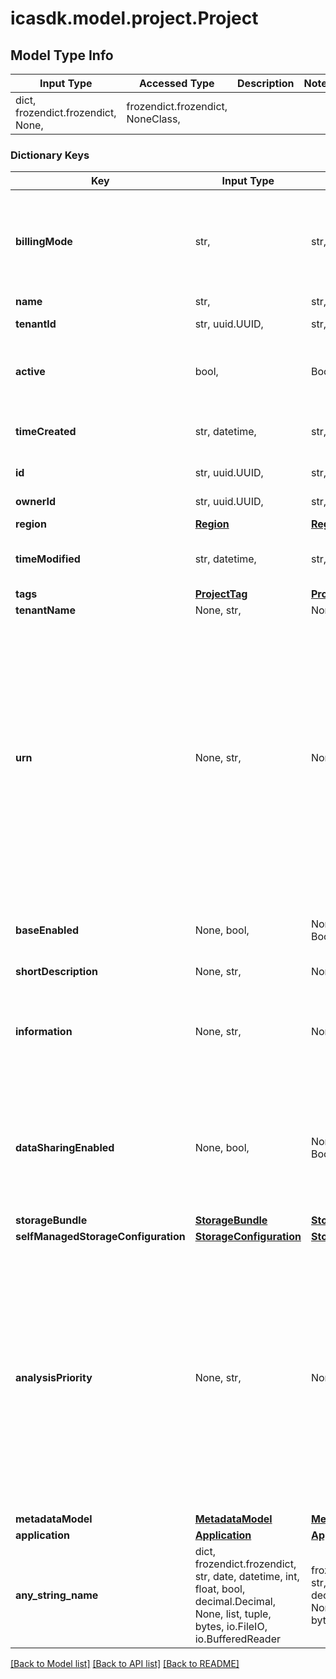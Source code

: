 # icasdk.model.project.Project

## Model Type Info
Input Type | Accessed Type | Description | Notes
------------ | ------------- | ------------- | -------------
dict, frozendict.frozendict, None,  | frozendict.frozendict, NoneClass,  |  | 

### Dictionary Keys
Key | Input Type | Accessed Type | Description | Notes
------------ | ------------- | ------------- | ------------- | -------------
**billingMode** | str,  | str,  | The billing mode of the project. It determines who pays for the costs linked to the project. | must be one of ["PROJECT", "TENANT", ] 
**name** | str,  | str,  |  | 
**tenantId** | str, uuid.UUID,  | str,  |  | value must be a uuid
**active** | bool,  | BoolClass,  | Indicates whether the project is active or hidden. | 
**timeCreated** | str, datetime,  | str,  |  | value must conform to RFC-3339 date-time
**id** | str, uuid.UUID,  | str,  |  | value must be a uuid
**ownerId** | str, uuid.UUID,  | str,  |  | value must be a uuid
**region** | [**Region**](Region.md) | [**Region**](Region.md) |  | 
**timeModified** | str, datetime,  | str,  |  | value must conform to RFC-3339 date-time
**tags** | [**ProjectTag**](ProjectTag.md) | [**ProjectTag**](ProjectTag.md) |  | 
**tenantName** | None, str,  | NoneClass, str,  |  | [optional] 
**urn** | None, str,  | NoneClass, str,  | The URN of the project. The format is urn:ilmn:ica:\\&lt;type of the object\\&gt;:\\&lt;ID of the object\\&gt;#\\&lt;optional human readable hint representing the object\\&gt;. The hint can be omitted, in that case the hashtag (#) must also be omitted. | [optional] 
**baseEnabled** | None, bool,  | NoneClass, BoolClass,  | Indicates whether the project is base enabled. | [optional] 
**shortDescription** | None, str,  | NoneClass, str,  |  | [optional] 
**information** | None, str,  | NoneClass, str,  | Information about the project. Note that the value of this field can be arbitrary large. | [optional] 
**dataSharingEnabled** | None, bool,  | NoneClass, BoolClass,  | Indicates whether the Data and Samples created in this Project can be linked to other Projects. | [optional] 
**storageBundle** | [**StorageBundle**](StorageBundle.md) | [**StorageBundle**](StorageBundle.md) |  | [optional] 
**selfManagedStorageConfiguration** | [**StorageConfiguration**](StorageConfiguration.md) | [**StorageConfiguration**](StorageConfiguration.md) |  | [optional] 
**analysisPriority** | None, str,  | NoneClass, str,  | Indicates the priority given to a project and its analyses within a single tenant. Note that for a PUT call, when not providing a value for this attribute (null value or absent attribute), the persisted value will not change. | [optional] must be one of ["LOW", "MEDIUM", "HIGH", ] 
**metadataModel** | [**MetadataModel**](MetadataModel.md) | [**MetadataModel**](MetadataModel.md) |  | [optional] 
**application** | [**Application**](Application.md) | [**Application**](Application.md) |  | [optional] 
**any_string_name** | dict, frozendict.frozendict, str, date, datetime, int, float, bool, decimal.Decimal, None, list, tuple, bytes, io.FileIO, io.BufferedReader | frozendict.frozendict, str, BoolClass, decimal.Decimal, NoneClass, tuple, bytes, FileIO | any string name can be used but the value must be the correct type | [optional]

[[Back to Model list]](../../README.md#documentation-for-models) [[Back to API list]](../../README.md#documentation-for-api-endpoints) [[Back to README]](../../README.md)

